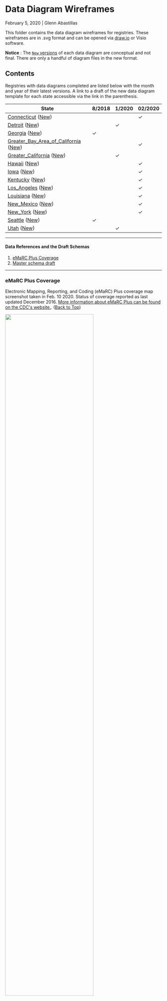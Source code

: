 # Data Diagram Wireframes
February 5, 2020 | Glenn Abastillas

This folder contains the data diagram wireframes for registries. These wireframes are in .svg format and can be opened via [draw.io](draw.io) or Visio software.

**Notice** : The [`New` versions](#new_data_diagrams) of each data diagram are conceptual and not final. There are only a handful of diagram files in the new format.

## Contents <a id="contents"></a>

Registries with data diagrams completed are listed below with the month and year of their latest versions. A link to a draft of the new data diagram template for each state accessible via the link in the parenthesis.

State |  8/2018 | 1/2020 | 02/2020
--- | --- | --- | ---
[Connecticut](#Connecticut) ([New](#Connecticut_New)) | | | &check;
[Detroit](#Detroit) ([New](#Detroit_New)) | | &check; |
[Georgia](#Georgia) ([New](#Georgia_New)) | &check; | |
[Greater_Bay_Area_of_California](#Greater_Bay_Area_of_California) ([New](#Greater_Bay_Area_of_California_New)) | | | &check;
[Greater_California](#Greater_California) ([New](#Greater_California_New)) | | &check; |
[Hawaii](#Hawaii) ([New](#Hawaii_New)) | | | &check;
[Iowa](#Iowa) ([New](#Iowa_New)) | | | &check;
[Kentucky](#Kentucky) ([New](#Kentucky_New)) | | | &check;
[Los_Angeles](#Los_Angeles) ([New](#Los_Angeles_New)) | | | &check;
[Louisiana](#Louisiana) ([New](#Louisiana_New)) | | | &check;
[New_Mexico](#New_Mexico) ([New](#New_Mexico_New)) | | | &check;
[New_York](#New_York) ([New](#New_York_New)) | | | &check;
[Seattle](#Seattle) ([New](#Seattle_New)) | &check; | |
[Utah](#Utah) ([New](#Utah_New)) | | &check; |

---

#### Data References and the Draft Schemas <a id="other_useful_data"></a>

  1. [eMaRC Plus Coverage](#emarc)
  2. [Master schema draft](#master_schema_draft)
---

### eMaRC Plus Coverage <a id="emarc"></a>

Electronic Mapping, Reporting, and Coding (eMaRC) Plus coverage map screenshot taken in Feb. 10 2020. Status of coverage reported as last updated December 2016. [More information about eMaRC Plus can be found on the CDC's website.](https://www.cdc.gov/cancer/npcr/tools/registryplus/mp.htm).
([Back to Top](#contents))

<img src="20200210_emarc_states.PNG" width="75%" />

### Master Schema Draft <a id="master_schema_draft"></a>

This draft is a redesign and simplification of the original source data diagrams presented in subsequent sections. The aim of this master schema draft (MSD) is to accurately convey as much information regarding the flow of data from data sources to SEER\*DMS in the simplest visual manner as possible.
([Back to Top](#contents))

<img src="master_schema.svg?sanitize=True" width="75%" />

### Connecticut <a id="Connecticut"></a>
Registry data flow diagram show how data flows from data sources to SEER\*DMS. ([Back to Top](#contents))
<img src="Connecticut.svg?sanitize=True" width="75%" />

##### Connecticut Meeting Notes

Date | Note
--- | ---
2/13/2020 | Registry did not agree with all the metrics presented in the PPT
2/13/2020 | Marina asked Jennifer Stevens to review her pull and the instructions to get those data just to confirm.
2/13/2020 | JS histological confirmation comes from the CTC not the path report.
2/13/2020 | JS just looking at the specimen date, it includes reports that must have been linked to a CTC
2/13/2020 | IMS needs to double check with regard to how they are calculating statistics based on PDFs, ePath, and paper reports coming to the registry for coverage.
2/13/2020 | Will need to rerun the metrics and will use 2018 and 2019 data instead
2/13/2020 | From AIM, data goes to registry, get uploaded manually through WSAPI
2/13/2020 | Data through PHINMS, data goes to registry, processed in transmed and then uploaded to IMS

### Detroit <a id="Detroit"></a>
Registry data flow diagram show how data flows from data sources to SEER\*DMS. ([Back to Top](#contents))
<img src="Detroit.svg?sanitize=True" width="75%" />

### Georgia <a id="Georgia"></a>
Registry data flow diagram show how data flows from data sources to SEER\*DMS. ([Back to Top](#contents))
<img src="Georgia.svg?sanitize=True" width="75%" />

### Greater_Bay_Area_of_California <a id="Greater_Bay_Area_of_California"></a>
Registry data flow diagram show how data flows from data sources to SEER\*DMS. ([Back to Top](#contents))
<img src="Greater_Bay_Area_of_California.svg?sanitize=True" width="75%" />

### Greater_California <a id="Greater_California"></a>
Registry data flow diagram show how data flows from data sources to SEER\*DMS. ([Back to Top](#contents))
<img src="Greater_California.svg?sanitize=True" width="75%" />

### Hawaii <a id="Hawaii"></a>
Registry data flow diagram show how data flows from data sources to SEER\*DMS. ([Back to Top](#contents))
<img src="Hawaii.svg?sanitize=True" width="75%" />

##### Hawaii Meeting Notes

Date | Note
--- | ---
02/07/2020 | AIM CNS Imagining is not implemented. Not part of their normal processing.
02/07/2020 | AIM EPath Network probably not being used, HI was not familiary with its implementation.
02/07/2020 | EPath Monitor is realistically just there for a QC of sorts.
02/07/2020 | After AIM processing, the files go to the in-house DB processing system.
02/07/2020 | For paper reports, it would be an external source called FAX. It is 
02/07/2020 | scanned into an internal document management system and then data entered into SEER*DMS.
02/07/2020 | Currently not utilizing DMS's imaging system.
02/07/2020 | All images are external to SEER*DMS

### Iowa <a id="Iowa"></a>
Registry data flow diagram show how data flows from data sources to SEER\*DMS. ([Back to Top](#contents))
<img src="Iowa.svg?sanitize=True" width="75%" />

### Kentucky <a id="Kentucky"></a>
Registry data flow diagram show how data flows from data sources to SEER\*DMS. ([Back to Top](#contents))
<img src="Kentucky.svg?sanitize=True" width="75%" />

### Los_Angeles <a id="Los_Angeles"></a>
Registry data flow diagram show how data flows from data sources to SEER\*DMS. ([Back to Top](#contents))
<img src="Los_Angeles.svg?sanitize=True" width="75%" />

### Louisiana <a id="Louisiana"></a>
Registry data flow diagram show how data flows from data sources to SEER\*DMS. ([Back to Top](#contents))
<img src="Louisiana.svg?sanitize=True" width="75%" />

##### Louisiana Meeting Notes

Date | Note
--- | ---
2/20/2020 | Add PHINMS, Fax, and Mail routes
2/20/2020 | Change sFTP route to go through the registry's local file system first
2/20/2020 | New route that goes through APHL (sFTP) to the state's DoH, which sFTPs the data to the registry



### New_Mexico <a id="New_Mexico"></a>
Registry data flow diagram show how data flows from data sources to SEER\*DMS. ([Back to Top](#contents))
<img src="New_Mexico.svg?sanitize=True" width="75%" />

Notes from 2/12/2020
	1. NM to change processes to better link scanned reports to CTCs as opposed to patient profile.

### New_York <a id="New_York"></a>
Registry data flow diagram show how data flows from data sources to SEER\*DMS. ([Back to Top](#contents))
<img src="New_York.svg?sanitize=True" width="75%" />

### Seattle <a id="Seattle"></a>
Registry data flow diagram show how data flows from data sources to SEER\*DMS. ([Back to Top](#contents))
<img src="Seattle.svg?sanitize=True" width="75%" />

### Utah <a id="Utah"></a>
Registry data flow diagram show how data flows from data sources to SEER\*DMS. ([Back to Top](#contents))
<img src="Utah.svg?sanitize=True" width="75%" />


## New Data Diagrams <a id="new_data_diagrams"></a>


### Connecticut (New) <a id="Connecticut_New"></a>
Registry data flow diagram show how data flows from data sources to SEER\*DMS. ([Back to Top](#contents))
<img src="Connecticut_New.svg?sanitize=True" width="75%" />

### Detroit (New) <a id="Detroit_New"></a>
Registry data flow diagram show how data flows from data sources to SEER\*DMS. ([Back to Top](#contents))
<img src="Detroit_New.svg?sanitize=True" width="75%" />

### Georgia (New) <a id="Georgia_New"></a>
Registry data flow diagram show how data flows from data sources to SEER\*DMS. ([Back to Top](#contents))
<img src="Georgia_New.svg?sanitize=True" width="75%" />

### Greater_Bay_Area_of_California (New) <a id="Greater_Bay_Area_of_California_New"></a>
Registry data flow diagram show how data flows from data sources to SEER\*DMS. ([Back to Top](#contents))
<img src="Greater_Bay_Area_of_California_New.svg?sanitize=True" width="75%" />

### Greater_California (New) <a id="Greater_California_New"></a>
Registry data flow diagram show how data flows from data sources to SEER\*DMS. ([Back to Top](#contents))
<img src="Greater_California_New.svg?sanitize=True" width="75%" />

### Hawaii (New) <a id="Hawaii_New"></a>
Registry data flow diagram show how data flows from data sources to SEER\*DMS. ([Back to Top](#contents))
<img src="Hawaii_New.svg?sanitize=True" width="75%" />

### Iowa (New) <a id="Iowa_New"></a>
Registry data flow diagram show how data flows from data sources to SEER\*DMS. ([Back to Top](#contents))
<img src="Iowa_New.svg?sanitize=True" width="75%" />

### Kentucky (New) <a id="Kentucky_New"></a>
Registry data flow diagram show how data flows from data sources to SEER\*DMS. ([Back to Top](#contents))
<img src="Kentucky_New.svg?sanitize=True" width="75%" />

### Los_Angeles (New) <a id="Los_Angeles_New"></a>
Registry data flow diagram show how data flows from data sources to SEER\*DMS. ([Back to Top](#contents))
<img src="Los_Angeles_New.svg?sanitize=True" width="75%" />

### Louisiana (New) <a id="Louisiana_New"></a>
Registry data flow diagram show how data flows from data sources to SEER\*DMS. ([Back to Top](#contents))
<img src="Louisiana_New.svg?sanitize=True" width="75%" />

### New_Mexico (New) <a id="New_Mexico_New"></a>
Registry data flow diagram show how data flows from data sources to SEER\*DMS. ([Back to Top](#contents))
<img src="New_Mexico_New.svg?sanitize=True" width="75%" />

Notes from 2/12/2020
	1. NM to change processes to better link scanned reports to CTCs as opposed to patient profile.

### New_York (New) <a id="New_York_New"></a>
Registry data flow diagram show how data flows from data sources to SEER\*DMS. ([Back to Top](#contents))
<img src="New_York_New.svg?sanitize=True" width="75%" />

### Seattle (New) <a id="Seattle_New"></a>
Registry data flow diagram show how data flows from data sources to SEER\*DMS. ([Back to Top](#contents))
<img src="Seattle_New.svg?sanitize=True" width="75%" />

### Utah (New) <a id="Utah_New"></a>
Registry data flow diagram show how data flows from data sources to SEER\*DMS. ([Back to Top](#contents))
<img src="Utah_New.svg?sanitize=True" width="75%" />